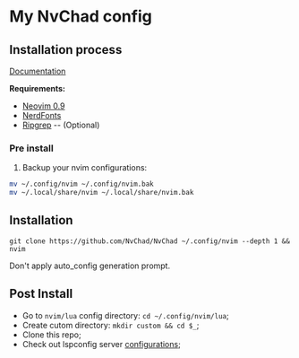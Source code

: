 # My NvChad config

## Installation process

[Documentation](https://nvchad.com/docs/quickstart/install)

**Requirements:**

- [Neovim 0.9](https://github.com/neovim/neovim/releases/tag/v0.9.0)
- [NerdFonts](https://www.nerdfonts.com/)
- [Ripgrep](https://github.com/BurntSushi/ripgrep) -- (Optional)

### Pre install

1. Backup your nvim configurations:

```bash
mv ~/.config/nvim ~/.config/nvim.bak
mv ~/.local/share/nvim ~/.local/share/nvim.bak
```

## Installation

`git clone https://github.com/NvChad/NvChad ~/.config/nvim --depth 1 && nvim`

Don't apply auto_config generation prompt.

## Post Install

- Go to `nvim/lua` config directory: `cd ~/.config/nvim/lua`;
- Create cutom directory: `mkdir custom && cd $_`;
- Clone this repo;
- Check out lspconfig server
  [configurations](https://github.com/neovim/nvim-lspconfig/blob/master/doc/server_configurations.md);
